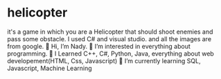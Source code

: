 # helicopter
it's a game in which you are a Helicopter that should shoot enemies and pass some obstacle. 
I used C# and visual studio.
and all the images are from google.
👋 Hi, I’m Nady.
👀 I’m interested in everything about programming.
💞️ I Learned C++, C#, Python, Java, everything about web developement(HTML, Css, Javascript)
🌱 I’m currently learning SQL, Javascript, Machine Learning
